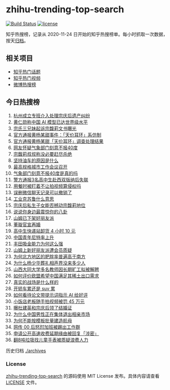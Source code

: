 # zhihu-trending-top-search

[![Build Status](https://github.com/justjavac/zhihu-trending-top-search/workflows/ci/badge.svg?branch=main)](https://github.com/justjavac/zhihu-trending-top-search/actions)
[![license](https://img.shields.io/github/license/justjavac/zhihu-trending-top-search)](https://github.com/justjavac/zhihu-trending-top-search/blob/main/LICENSE)

知乎热搜榜，记录从 2020-11-24 日开始的知乎热搜榜单。每小时抓取一次数据，按天[归档](./archives)。

## 相关项目

- [知乎热门话题](https://github.com/justjavac/zhihu-trending-hot-questions)
- [知乎热门视频](https://github.com/justjavac/zhihu-trending-hot-video)
- [微博热搜榜](https://github.com/justjavac/weibo-trending-hot-search)

## 今日热搜榜

<!-- BEGIN -->
<!-- 最后更新时间 Thu Jul 17 2025 21:38:22 GMT+0800 (China Standard Time) -->

1. [杭州成立专班介入处理宗庆后遗产纠纷](https://www.zhihu.com/search?q=%E6%9D%AD%E5%B7%9E%E6%88%90%E7%AB%8B%E4%B8%93%E7%8F%AD%E4%BB%8B%E5%85%A5%E5%A4%84%E7%90%86%E5%AE%97%E5%BA%86%E5%90%8E%E9%81%97%E4%BA%A7%E7%BA%A0%E7%BA%B7)
1. [黄仁勋称中国 AI 模型已达世界级水平](https://www.zhihu.com/search?q=%E9%BB%84%E4%BB%81%E5%8B%8B%E7%A7%B0%E4%B8%AD%E5%9B%BD%20AI%20%E6%A8%A1%E5%9E%8B%E5%B7%B2%E8%BE%BE%E4%B8%96%E7%95%8C%E7%BA%A7%E6%B0%B4%E5%B9%B3)
1. [宗氏三兄妹起诉宗馥莉文书曝光](https://www.zhihu.com/search?q=%E5%AE%97%E6%B0%8F%E4%B8%89%E5%85%84%E5%A6%B9%E8%B5%B7%E8%AF%89%E5%AE%97%E9%A6%A5%E8%8E%89%E6%96%87%E4%B9%A6%E6%9B%9D%E5%85%89)
1. [官方通报黄杨某甜事件：「天价耳环」系仿制](https://www.zhihu.com/search?q=%E5%AE%98%E6%96%B9%E9%80%9A%E6%8A%A5%E9%BB%84%E6%9D%A8%E6%9F%90%E7%94%9C%E4%BA%8B%E4%BB%B6%EF%BC%9A%E3%80%8C%E5%A4%A9%E4%BB%B7%E8%80%B3%E7%8E%AF%E3%80%8D%E7%B3%BB%E4%BB%BF%E5%88%B6)
1. [官方通报黄杨某甜「天价耳环」调查处理结果](https://www.zhihu.com/search?q=%E5%AE%98%E6%96%B9%E9%80%9A%E6%8A%A5%E9%BB%84%E6%9D%A8%E6%9F%90%E7%94%9C%E3%80%8C%E5%A4%A9%E4%BB%B7%E8%80%B3%E7%8E%AF%E3%80%8D%E8%B0%83%E6%9F%A5%E5%A4%84%E7%90%86%E7%BB%93%E6%9E%9C)
1. [网友怀疑气象部门刻意不报40度](https://www.zhihu.com/search?q=%E7%BD%91%E5%8F%8B%E6%80%80%E7%96%91%E6%B0%94%E8%B1%A1%E9%83%A8%E9%97%A8%E5%88%BB%E6%84%8F%E4%B8%8D%E6%8A%A540%E5%BA%A6)
1. [宗馥莉叔叔称没必要赶尽杀绝](https://www.zhihu.com/search?q=%E5%AE%97%E9%A6%A5%E8%8E%89%E5%8F%94%E5%8F%94%E7%A7%B0%E6%B2%A1%E5%BF%85%E8%A6%81%E8%B5%B6%E5%B0%BD%E6%9D%80%E7%BB%9D)
1. [坚持油车的原因是什么](https://www.zhihu.com/search?q=%E5%9D%9A%E6%8C%81%E6%B2%B9%E8%BD%A6%E7%9A%84%E5%8E%9F%E5%9B%A0%E6%98%AF%E4%BB%80%E4%B9%88)
1. [最高规格城市工作会议召开](https://www.zhihu.com/search?q=%E6%9C%80%E9%AB%98%E8%A7%84%E6%A0%BC%E5%9F%8E%E5%B8%82%E5%B7%A5%E4%BD%9C%E4%BC%9A%E8%AE%AE%E5%8F%AC%E5%BC%80)
1. [气象部门刻意不报40度是真的吗](https://www.zhihu.com/search?q=%E6%B0%94%E8%B1%A1%E9%83%A8%E9%97%A8%E5%88%BB%E6%84%8F%E4%B8%8D%E6%8A%A540%E5%BA%A6%E6%98%AF%E7%9C%9F%E7%9A%84%E5%90%97)
1. [警方通报3名高中生赴西双版纳后失联](https://www.zhihu.com/search?q=%E8%AD%A6%E6%96%B9%E9%80%9A%E6%8A%A53%E5%90%8D%E9%AB%98%E4%B8%AD%E7%94%9F%E8%B5%B4%E8%A5%BF%E5%8F%8C%E7%89%88%E7%BA%B3%E5%90%8E%E5%A4%B1%E8%81%94)
1. [用餐时被盯着不让拍视频算侵权吗](https://www.zhihu.com/search?q=%E7%94%A8%E9%A4%90%E6%97%B6%E8%A2%AB%E7%9B%AF%E7%9D%80%E4%B8%8D%E8%AE%A9%E6%8B%8D%E8%A7%86%E9%A2%91%E7%AE%97%E4%BE%B5%E6%9D%83%E5%90%97)
1. [误删微信聊天记录可以撤销了](https://www.zhihu.com/search?q=%E8%AF%AF%E5%88%A0%E5%BE%AE%E4%BF%A1%E8%81%8A%E5%A4%A9%E8%AE%B0%E5%BD%95%E5%8F%AF%E4%BB%A5%E6%92%A4%E9%94%80%E4%BA%86)
1. [工业克苏鲁什么意思](https://www.zhihu.com/search?q=%E5%B7%A5%E4%B8%9A%E5%85%8B%E8%8B%8F%E9%B2%81%E4%BB%80%E4%B9%88%E6%84%8F%E6%80%9D)
1. [宗庆后私生子女能否撼动宗馥莉地位](https://www.zhihu.com/search?q=%E5%AE%97%E5%BA%86%E5%90%8E%E7%A7%81%E7%94%9F%E5%AD%90%E5%A5%B3%E8%83%BD%E5%90%A6%E6%92%BC%E5%8A%A8%E5%AE%97%E9%A6%A5%E8%8E%89%E5%9C%B0%E4%BD%8D)
1. [说说你身边最震惊你的八卦](https://www.zhihu.com/search?q=%E8%AF%B4%E8%AF%B4%E4%BD%A0%E8%BA%AB%E8%BE%B9%E6%9C%80%E9%9C%87%E6%83%8A%E4%BD%A0%E7%9A%84%E5%85%AB%E5%8D%A6)
1. [山姆已下架好丽友派](https://www.zhihu.com/search?q=%E5%B1%B1%E5%A7%86%E5%B7%B2%E4%B8%8B%E6%9E%B6%E5%A5%BD%E4%B8%BD%E5%8F%8B%E6%B4%BE)
1. [董璇官宣再婚](https://www.zhihu.com/search?q=%E8%91%A3%E7%92%87%E5%AE%98%E5%AE%A3%E5%86%8D%E5%A9%9A)
1. [高中生快递站卸货 4 小时 10 元](https://www.zhihu.com/search?q=%E9%AB%98%E4%B8%AD%E7%94%9F%E5%BF%AB%E9%80%92%E7%AB%99%E5%8D%B8%E8%B4%A7%204%20%E5%B0%8F%E6%97%B6%2010%20%E5%85%83)
1. [中国青年尼特率上升](https://www.zhihu.com/search?q=%E4%B8%AD%E5%9B%BD%E9%9D%92%E5%B9%B4%E5%B0%BC%E7%89%B9%E7%8E%87%E4%B8%8A%E5%8D%87)
1. [丰田吸金能力为何这么强](https://www.zhihu.com/search?q=%E4%B8%B0%E7%94%B0%E5%90%B8%E9%87%91%E8%83%BD%E5%8A%9B%E4%B8%BA%E4%BD%95%E8%BF%99%E4%B9%88%E5%BC%BA)
1. [山姆上新好丽友派遭会员质疑](https://www.zhihu.com/search?q=%E5%B1%B1%E5%A7%86%E4%B8%8A%E6%96%B0%E5%A5%BD%E4%B8%BD%E5%8F%8B%E6%B4%BE%E9%81%AD%E4%BC%9A%E5%91%98%E8%B4%A8%E7%96%91)
1. [为何北方地区的肥胖率普遍高于南方](https://www.zhihu.com/search?q=%E4%B8%BA%E4%BD%95%E5%8C%97%E6%96%B9%E5%9C%B0%E5%8C%BA%E7%9A%84%E8%82%A5%E8%83%96%E7%8E%87%E6%99%AE%E9%81%8D%E9%AB%98%E4%BA%8E%E5%8D%97%E6%96%B9)
1. [为什么杨少华葬礼相声界没来多少人](https://www.zhihu.com/search?q=%E4%B8%BA%E4%BB%80%E4%B9%88%E6%9D%A8%E5%B0%91%E5%8D%8E%E8%91%AC%E7%A4%BC%E7%9B%B8%E5%A3%B0%E7%95%8C%E6%B2%A1%E6%9D%A5%E5%A4%9A%E5%B0%91%E4%BA%BA)
1. [山西大同大学多名教师因长期旷工拟被解聘](https://www.zhihu.com/search?q=%E5%B1%B1%E8%A5%BF%E5%A4%A7%E5%90%8C%E5%A4%A7%E5%AD%A6%E5%A4%9A%E5%90%8D%E6%95%99%E5%B8%88%E5%9B%A0%E9%95%BF%E6%9C%9F%E6%97%B7%E5%B7%A5%E6%8B%9F%E8%A2%AB%E8%A7%A3%E8%81%98)
1. [如何评价欧盟希望中国满足其稀土出口需求](https://www.zhihu.com/search?q=%E5%A6%82%E4%BD%95%E8%AF%84%E4%BB%B7%E6%AC%A7%E7%9B%9F%E5%B8%8C%E6%9C%9B%E4%B8%AD%E5%9B%BD%E6%BB%A1%E8%B6%B3%E5%85%B6%E7%A8%80%E5%9C%9F%E5%87%BA%E5%8F%A3%E9%9C%80%E6%B1%82)
1. [真实的战场是什么样的](https://www.zhihu.com/search?q=%E7%9C%9F%E5%AE%9E%E7%9A%84%E6%88%98%E5%9C%BA%E6%98%AF%E4%BB%80%E4%B9%88%E6%A0%B7%E7%9A%84)
1. [开轿车累还是 suv 累](https://www.zhihu.com/search?q=%E5%BC%80%E8%BD%BF%E8%BD%A6%E7%B4%AF%E8%BF%98%E6%98%AF%20suv%20%E7%B4%AF)
1. [如何看待论文带提示词指示 AI 给好评](https://www.zhihu.com/search?q=%E5%A6%82%E4%BD%95%E7%9C%8B%E5%BE%85%E8%AE%BA%E6%96%87%E5%B8%A6%E6%8F%90%E7%A4%BA%E8%AF%8D%E6%8C%87%E7%A4%BA%20AI%20%E7%BB%99%E5%A5%BD%E8%AF%84)
1. [小饭店老板随手拍视频被罚 45 万元](https://www.zhihu.com/search?q=%E5%B0%8F%E9%A5%AD%E5%BA%97%E8%80%81%E6%9D%BF%E9%9A%8F%E6%89%8B%E6%8B%8D%E8%A7%86%E9%A2%91%E8%A2%AB%E7%BD%9A%2045%20%E4%B8%87%E5%85%83)
1. [曝杜建英和宗庆后领了结婚证](https://www.zhihu.com/search?q=%E6%9B%9D%E6%9D%9C%E5%BB%BA%E8%8B%B1%E5%92%8C%E5%AE%97%E5%BA%86%E5%90%8E%E9%A2%86%E4%BA%86%E7%BB%93%E5%A9%9A%E8%AF%81)
1. [为什么中国男性正在集体退出相亲市场](https://www.zhihu.com/search?q=%E4%B8%BA%E4%BB%80%E4%B9%88%E4%B8%AD%E5%9B%BD%E7%94%B7%E6%80%A7%E6%AD%A3%E5%9C%A8%E9%9B%86%E4%BD%93%E9%80%80%E5%87%BA%E7%9B%B8%E4%BA%B2%E5%B8%82%E5%9C%BA)
1. [为何不能按模板批量建造航母](https://www.zhihu.com/search?q=%E4%B8%BA%E4%BD%95%E4%B8%8D%E8%83%BD%E6%8C%89%E6%A8%A1%E6%9D%BF%E6%89%B9%E9%87%8F%E5%BB%BA%E9%80%A0%E8%88%AA%E6%AF%8D)
1. [网传 00 后怒怼加班被踢出工作群](https://www.zhihu.com/search?q=%E7%BD%91%E4%BC%A0%2000%20%E5%90%8E%E6%80%92%E6%80%BC%E5%8A%A0%E7%8F%AD%E8%A2%AB%E8%B8%A2%E5%87%BA%E5%B7%A5%E4%BD%9C%E7%BE%A4)
1. [申请公开高速收费延期缘由被回复「涉密」](https://www.zhihu.com/search?q=%E7%94%B3%E8%AF%B7%E5%85%AC%E5%BC%80%E9%AB%98%E9%80%9F%E6%94%B6%E8%B4%B9%E5%BB%B6%E6%9C%9F%E7%BC%98%E7%94%B1%E8%A2%AB%E5%9B%9E%E5%A4%8D%E3%80%8C%E6%B6%89%E5%AF%86%E3%80%8D)
1. [翻8吨垃圾找儿童手表被质疑浪费人力](https://www.zhihu.com/search?q=%E7%BF%BB8%E5%90%A8%E5%9E%83%E5%9C%BE%E6%89%BE%E5%84%BF%E7%AB%A5%E6%89%8B%E8%A1%A8%E8%A2%AB%E8%B4%A8%E7%96%91%E6%B5%AA%E8%B4%B9%E4%BA%BA%E5%8A%9B)

<!-- END -->

历史归档 [./archives](./archives)

### License

[zhihu-trending-top-search](https://github.com/justjavac/zhihu-trending-top-search) 的源码使用 MIT License
发布。具体内容请查看 [LICENSE](./LICENSE) 文件。
